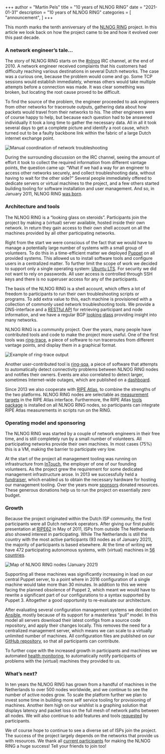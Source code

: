 +++
author = "Martin Pels"
title = "10 years of NLNOG RING"
date = "2021-01-31"
description = "10 years of NLNOG RING"
categories = [
    "announcement",
]
+++

This month marks the tenth anniversary of the [NLNOG RING](https://ring.nlnog.net/) project.
In this article we look back on how the project came to be and how it evolved over this past decade.

### A network engineer’s tale…

The story of NLNOG RING starts on the [#nlnog](https://nlnog.net/irc/) IRC channel, at the end of 2010.
A network engineer received complaints that his customers had difficulty reaching various destinations in several Dutch networks.
The case was a curious one, because the problem would come and go.
Some TCP sessions would establish immediately, whereas others would take multiple attempts before a connection was made.
It was clear something was broken, but locating the root cause proved to be difficult.

To find the source of the problem, the engineer proceeded to ask engineers from other networks for traceroute outputs, gathering data about how packets would travel from their networks to his.
The other engineers were of course happy to help, but because each question had to be answered individually it took a long time to gather the necessary data.
All in all it took several days to get a complete picture and identify a root cause, which turned out to be a faulty backbone link within the fabric of a large Dutch internet exchange point.

![Manual coordination of network troubleshooting](/images/post/10-years-of-nlnog-ring/original-problem.png "Manual coordination of network troubleshooting")

During the surrounding discussion on the IRC channel, seeing the amount of effort it took to collect the required information from different vantage points, the question came up: “What if we had a way for an engineer to access other networks securely, and collect troubleshooting data, without having to wait for the other side?”
Several people immediately offered to dedicate servers or virtual machines to the project, and a few others started building tooling for software installation and user management.
And so, in January 2011, NLNOG RING [was born](http://mailman.nlnog.net/pipermail/nlnog/2011-January/002433.html).

### Architecture and tools

The NLNOG RING is a “looking glass on steroids”. Participants join the project by making a (virtual) server available, hosted inside their own network. In return they gain access to their own shell account on all the machines provided by all other participating networks.

Right from the start we were conscious of the fact that we would have to manage a potentially large number of systems with a small group of volunteers.
To do this in a time-efficient matter we deployed [Puppet](https://puppet.com/) on all provided systems.
This allowed us to install software tools and configure users in a centralized matter.
To further limit the scope of work we decided to support only a single operating system: [Ubuntu LTS](https://ubuntu.com/blog/what-is-an-ubuntu-lts-release).
For security we did not want to rely on passwords. All user access is controlled through SSH keys and there is no superuser access for any of the participants.

The basis of the NLNOG RING is a shell account, which offers a lot of freedom to participants to run their own troubleshooting scripts or programs.
To add extra value to this, each machine is provisioned with a collection of commonly used network troubleshooting tools.
We provide a DNS-interface and a [RESTful API](https://ring.nlnog.net/toolbox/restful-api/) for retrieving participant and node information, and we have a regular BGP [looking glass](http://lg.ring.nlnog.net/) providing insight into many networks.

NLNOG RING is a community project.
Over the years, many people have contributed tools and code to make the project more useful.
One of the first tools was [ring-trace](https://github.com/NLNOG/nlnog-ring/blob/master/scripts/ring-trace), a piece of software to run traceroutes from different vantage points, and display them in a graphical format.

![Example of ring-trace output](/images/post/10-years-of-nlnog-ring/trace-ring.nlnog.net.jpeg "Example of ring-trace output")

Another user-contributed tool is [ring-sqa](https://github.com/NLNOG/ring-sqa), a piece of software that attempts to automatically detect connectivity problems between NLNOG RING nodes and notifies their owners.
Events are also correlated to detect larger, sometimes Internet-wide outages, which are published on a [dashboard](http://sqa.ring.nlnog.net/).

Since 2013 we also cooperate with [RIPE Atlas](https://atlas.ripe.net/), to combine the strengths of the two platforms.
NLNOG RING nodes are selectable as [measurement targets](https://atlas.ripe.net/targets/ringnodes/list/) in the RIPE Atlas interface.
Furthermore, the RIPE Atlas [tools package](https://github.com/RIPE-NCC/ripe-atlas-tools) is installed on all NLNOG RING nodes, so participants can integrate RIPE Atlas measurements in scripts run on the RING.

### Operating model and sponsoring

The NLNOG RING was started by a couple of network engineers in their free time, and is still completely run by a small number of volunteers.
All participating networks provide their own machines.
In most cases (75%) this is a VM, making the barrier to participate very low.

At the start of the project all management tooling was running on infrastructure from [InTouch](https://intouch.eu/), the employer of one of our founding volunteers.
As the project grew the requirement for some dedicated management infrastructure arose.
In 2013 we successfully held a [fundraiser](https://ring.nlnog.net/post/ring-fundraiser-successfully-closed/), which enabled us to obtain the necessary hardware for hosting our management tooling.
Over the years more [sponsors](https://ring.nlnog.net/patrons/) donated resources. These generous donations help us to run the project on essentially zero budget.

### Growth

Because the project originated within the Dutch ISP community, the first participants were all Dutch network operators.
After giving our first public presentation at [RIPE62](https://ripe62.ripe.net/presentations/176-JobSnijders_NLNOG_RING_RIPE62.pdf) in May of 2011, ISPs from outside The Netherlands also showed interest in participating.
While The Netherlands is still the country with the most active participants (93 nodes as of January 2021), the majority of participants is based elsewhere.
At the time of writing we have 472 participating autonomous systems, with (virtual) machines in [56 countries](http://map.ring.nlnog.net/).

![Map of NLNOG RING nodes (January 2021)](/images/post/10-years-of-nlnog-ring/ring-map=january-2021.png "Map of NLNOG RING nodes (January 2021)")

Supporting all these machines was significantly increasing in load on our central Puppet server, to a point where in 2016 configuration of a single machine would take more than 30 minutes.
In addition to this we were facing the planned obsolence of Puppet 2, which meant we would have to rewrite a significant part of our configurations to a syntax supported by Puppet 3.
Altogether a good opportunity to re-evaluate our architecture.

After evaluating several configuration management systems we decided on [Ansible](https://www.ansible.com/), mostly because of its support for a masterless “pull” model.
In this model all servers download their latest configs from a source code repository, and apply their changes locally.
This removes the need for a centralized management server, which means we can scale to a virtually unlimited number of machines.
All configuration files are published on our [GitHub repository](https://github.com/NLNOG/ring-ansible/), so that all participants can contribute.

To further cope with the increased growth in participants and machines we automated [health monitoring](https://ring.nlnog.net/toolbox/health-monitoring/), to automatically notify participants of problems with the (virtual) machines they provided to us.

### What’s next?

In ten years the NLNOG RING has grown from a handful of machines in the Netherlands to over 500 nodes worldwide, and we continue to see the number of active nodes grow.
To scale the platform further we plan to invest some time in building more self service tooling for provisioning of machines.
Another item high on our wishlist is a graphing solution that displays latency and packet loss on the full mesh of network paths between all nodes.
We will also continue to add features and tools [requested](https://github.com/NLNOG/ring-ansible/issues) by participants.

We of course hope to continue to see a diverse set of ISPs join the project. The success of the project largely depends on the networks that provide us with resources. We thank all [current participants](https://ring.nlnog.net/participants/) for making the NLNOG RING a huge success! Tell your friends to join too!
